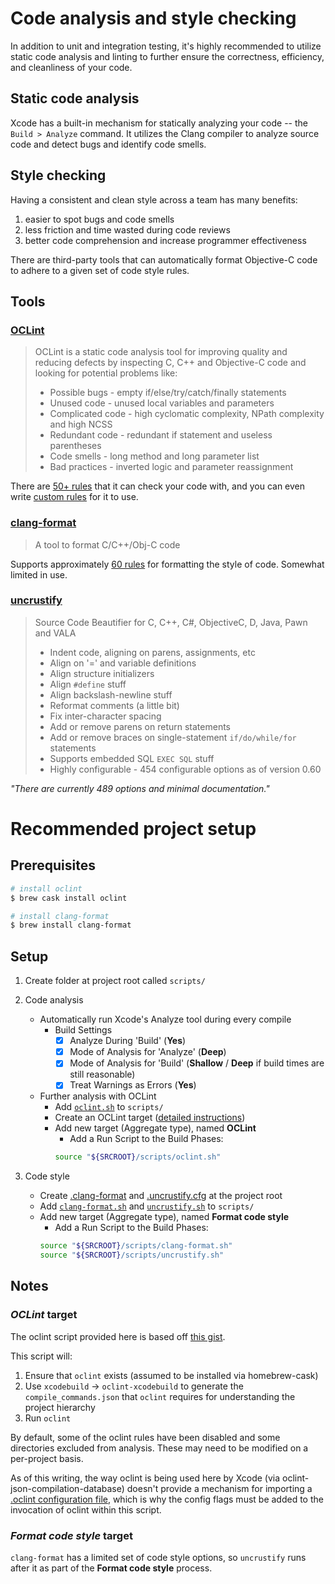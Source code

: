 # Code analysis and style checking

In addition to unit and integration testing, it's highly recommended to utilize static code analysis and linting to further ensure the correctness, efficiency, and cleanliness of your code.


## Static code analysis

Xcode has a built-in mechanism for statically analyzing your code -- the `Build > Analyze` command. It utilizes the Clang compiler to analyze source code and detect bugs and identify code smells.


## Style checking

Having a consistent and clean style across a team has many benefits:

1. easier to spot bugs and code smells
2. less friction and time wasted during code reviews
3. better code comprehension and increase programmer effectiveness

There are third-party tools that can automatically format Objective-C code to adhere to a given set of code style rules.


## Tools

### [OCLint](http://oclint.org/)

> OCLint is a static code analysis tool for improving quality and reducing defects by inspecting C,
> C++ and Objective-C code and looking for potential problems like:
>
> * Possible bugs - empty if/else/try/catch/finally statements
> * Unused code - unused local variables and parameters
> * Complicated code - high cyclomatic complexity, NPath complexity and high NCSS
> * Redundant code - redundant if statement and useless parentheses
> * Code smells - long method and long parameter list
> * Bad practices - inverted logic and parameter reassignment

There are [50+ rules](http://docs.oclint.org/en/dev/rules/index.html) that it can check your code with, and you can even write [custom rules](http://docs.oclint.org/en/dev/devel/rules.html) for it to use.

### [clang-format](http://clang.llvm.org/docs/ClangFormat.html)

> A tool to format C/C++/Obj-C code

Supports approximately [60 rules](http://clang.llvm.org/docs/ClangFormatStyleOptions.html#configurable-format-style-options) for formatting the style of code. Somewhat limited in use.

### [uncrustify](http://uncrustify.sourceforge.net/)

> Source Code Beautifier for C, C++, C#, ObjectiveC, D, Java, Pawn and VALA
>
> * Indent code, aligning on parens, assignments, etc
> * Align on '=' and variable definitions
> * Align structure initializers
> * Align `#define` stuff
> * Align backslash-newline stuff
> * Reformat comments (a little bit)
> * Fix inter-character spacing
> * Add or remove parens on return statements
> * Add or remove braces on single-statement `if/do/while/for` statements
> * Supports embedded SQL `EXEC SQL` stuff
> * Highly configurable - 454 configurable options as of version 0.60

*"There are currently 489 options and minimal documentation."*


# Recommended project setup

## Prerequisites

```bash
# install oclint
$ brew cask install oclint

# install clang-format
$ brew install clang-format
```

## Setup

1. Create folder at project root called `scripts/`
2. Code analysis
    * Automatically run Xcode's Analyze tool during every compile
        * Build Settings
            * [x] Analyze During 'Build' (**Yes**)
            * [x] Mode of Analysis for 'Analyze' (**Deep**)
            * [x] Mode of Analysis for 'Build' (**Shallow** / **Deep** if build times are still reasonable)
            * [x] Treat Warnings as Errors (**Yes**)
    * Further analysis with OCLint
        * Add [`oclint.sh`](../files/oclint.sh) to `scripts/`
        * Create an OCLint target ([detailed instructions](http://docs.oclint.org/en/dev/guide/xcode.html))
        * Add new target (Aggregate type), named **OCLint**
            * Add a Run Script to the Build Phases:
            ```bash
            source "${SRCROOT}/scripts/oclint.sh"
            ```

3. Code style
    * Create [.clang-format](../files/.clang-format) and [.uncrustify.cfg](../files/.uncrustify.cfg) at the project root
    * Add [`clang-format.sh`](../files/clang-format.sh) and [`uncrustify.sh`](../files/uncrustify.sh) to `scripts/`
    * Add new target (Aggregate type), named **Format code style**
        * Add a Run Script to the Build Phases:
        ```bash
        source "${SRCROOT}/scripts/clang-format.sh"
        source "${SRCROOT}/scripts/uncrustify.sh"
        ```


## Notes

### _OCLint_ target

The oclint script provided here is based off [this gist](https://gist.github.com/gavrix/5054182).

This script will:

1. Ensure that `oclint` exists (assumed to be installed via homebrew-cask)
2. Use `xcodebuild` → `oclint-xcodebuild` to generate the `compile_commands.json` that `oclint` requires for understanding the project hierarchy
3. Run `oclint`

By default, some of the oclint rules have been disabled and some directories excluded from analysis. These may need to be modified on a per-project basis.

As of this writing, the way oclint is being used here by Xcode (via oclint-json-compilation-database) doesn't provide a mechanism for importing a [.oclint configuration file](https://github.com/lqi/oclint-docs/blob/master/howto/rcfile.rst), which is why the config flags must be added to the invocation of oclint within this script.


### _Format code style_ target

`clang-format` has a limited set of code style options, so `uncrustify` runs after it as part of the **Format code style** process.
